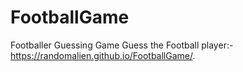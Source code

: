 # FootballGame
Footballer Guessing Game
Guess the Football player:-https://randomalien.github.io/FootballGame/.
